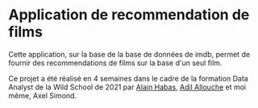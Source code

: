 # Application de recommendation de films

Cette application, sur la base de la base de données de imdb, permet de fournir des recommendations de films sur la base d'un seul film.

Ce projet a été réalisé en 4 semaines dans le cadre de la formation Data Analyst de la Wild School de 2021 par [Alain Habas](https://github.com/alainhabas "Alain Habas"), [Adil Allouche](https://github.com/Adil-Allouche "Adil Allouche") et moi même, Axel Simond.

